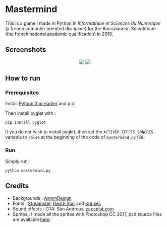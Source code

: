 # Mastermind

This is a game I made in Python in _Informatique et Sciences du Numérique_ (a french computer oriented discipline) for the Baccalauréat Scientifique (the french national academic qualification) in 2018.

## Screenshots

<p align="center">
  <img src="https://i.imgur.com/TjwjTCK.png" />
  <img src="https://i.imgur.com/AJDPQtA.png" />
</p>

## How to run

### Prerequisites

Install [Python 3 or earlier](https://www.python.org/downloads/) and pip.

Then install pyglet with :

```
pip install pyglet
```

If you do not wish to install pyglet, then set the `ACTIVER_EFFETS_SONORES` variable to `False` at the beginning of the code of `mastermind.py` file.

### Run

Simply run :

```
python mastermind.py
```

## Credits

- Backgrounds : [AxiomDesign](https://www.deviantart.com/axiomdesign)
- Fonts : [Streamster](https://www.dafont.com/streamster.font), [Death Star](https://www.dafont.com/death-star.font) and [Krinkes](https://www.dafont.com/krinkes.font)
- Sound effects : GTA: San Andreas, [zapsplat.com](https://www.zapsplat.com)
- Sprites : I made all the sprites with Photoshop CC 2017, psd source files are available [here](https://github.com/plcharriere/mastermind.py/tree/main/ressources/images/sources%20psd).